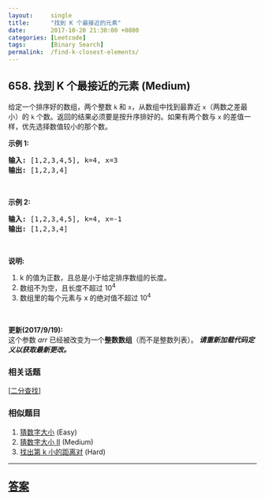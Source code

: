 ```yaml
---
layout:     single
title:      "找到 K 个最接近的元素"
date:       2017-10-20 21:30:00 +0800
categories: [Leetcode]
tags:       [Binary Search]
permalink:  /find-k-closest-elements/
---
```


## 658. 找到 K 个最接近的元素 (Medium)

<p>给定一个排序好的数组，两个整数 <code>k</code> 和 <code>x</code>，从数组中找到最靠近 <code>x</code>（两数之差最小）的 <code>k</code> 个数。返回的结果必须要是按升序排好的。如果有两个数与 <code>x</code> 的差值一样，优先选择数值较小的那个数。</p>

<p><strong>示例&nbsp;1:</strong></p>

<pre>
<strong>输入:</strong> [1,2,3,4,5], k=4, x=3
<strong>输出:</strong> [1,2,3,4]
</pre>

<p>&nbsp;</p>

<p><strong>示例 2:</strong></p>

<pre>
<strong>输入:</strong> [1,2,3,4,5], k=4, x=-1
<strong>输出:</strong> [1,2,3,4]
</pre>

<p>&nbsp;</p>

<p><strong>说明:</strong></p>

<ol>
	<li>k 的值为正数，且总是小于给定排序数组的长度。</li>
	<li>数组不为空，且长度不超过 10<sup>4</sup></li>
	<li>数组里的每个元素与&nbsp;x 的绝对值不超过 10<sup>4</sup></li>
</ol>

<p>&nbsp;</p>

<p><strong>更新(2017/9/19):</strong><br />
这个参数 <em>arr</em> 已经被改变为一个<strong>整数数组</strong>（而不是整数列表）。<strong><em>&nbsp;请重新加载代码定义以获取最新更改。</em></strong></p>

### 相关话题
  [[二分查找](https://github.com/openset/leetcode/tree/master/tag/binary-search/README.md)]

### 相似题目
  1. [猜数字大小](/guess-number-higher-or-lower) (Easy)
  1. [猜数字大小 II](/guess-number-higher-or-lower-ii) (Medium)
  1. [找出第 k 小的距离对](/find-k-th-smallest-pair-distance) (Hard)

---

## [答案](https://github.com/openset/leetcode/tree/master/problems/find-k-closest-elements)

